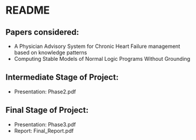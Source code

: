 # README

## Papers considered:
  - A Physician Advisory System for Chronic Heart Failure management based on knowledge patterns
  - Computing Stable Models of Normal Logic Programs Without Grounding
  
## Intermediate Stage of Project:
  - Presentation: Phase2.pdf
  
## Final Stage of Project:
  - Presentation: Phase3.pdf
  - Report: Final_Report.pdf
